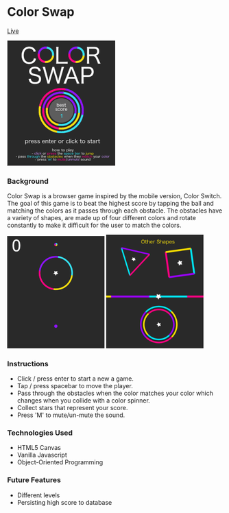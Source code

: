 # Color Swap

[Live](http://maggieliu.me/colorswap/)

<img src="https://github.com/liumaggie/colorswap/blob/master/assets/splash_ss.png" alt="ColorSwapSplash" width="50%" height="auto">

### Background

Color Swap is a browser game inspired by the mobile version, Color Switch. The goal of this game is to beat the highest score by tapping the ball and matching the colors as it passes through each obstacle. The obstacles have a variety of shapes, are made up of four different colors and rotate constantly to make it difficult for the user to match the colors.

<img src="https://github.com/liumaggie/colorswap/blob/master/assets/game.png" alt="ColorSwap" width="45%" height="auto"> <img src="https://github.com/liumaggie/colorswap/blob/master/assets/shapes.png" alt="ColorSwapShapes" width="45%" height="auto">

### Instructions

* Click / press enter to start a new a game.
* Tap / press spacebar to move the player.
* Pass through the obstacles when the color matches your color which changes when you collide with a color spinner.
* Collect stars that represent your score.
* Press 'M' to mute/un-mute the sound.

### Technologies Used

* HTML5 Canvas
* Vanilla Javascript
* Object-Oriented Programming

### Future Features

* Different levels
* Persisting high score to database
